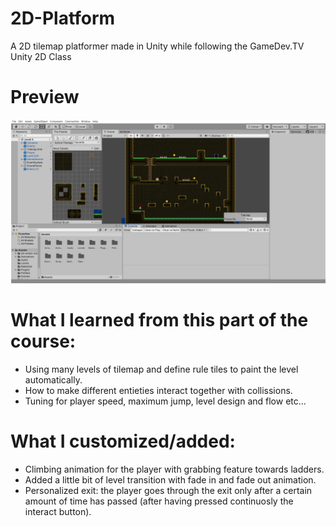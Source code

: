 # 2D-Platform
A 2D tilemap platformer made in Unity while following the GameDev.TV Unity 2D Class

# Preview
![Screenshot](/Assets/Screenshot/screenshot1.png)

# What I learned from this part of the course:
* Using many levels of tilemap and define rule tiles to paint the level automatically.
* How to make different entieties interact together with collissions.
* Tuning for player speed, maximum jump, level design and flow etc...

# What I customized/added:
* Climbing animation for the player with grabbing feature towards ladders.
* Added a little bit of level transition with fade in and fade out animation.
* Personalized exit: the player goes through the exit only after a certain amount of time has passed (after having pressed continuosly the interact button). 
